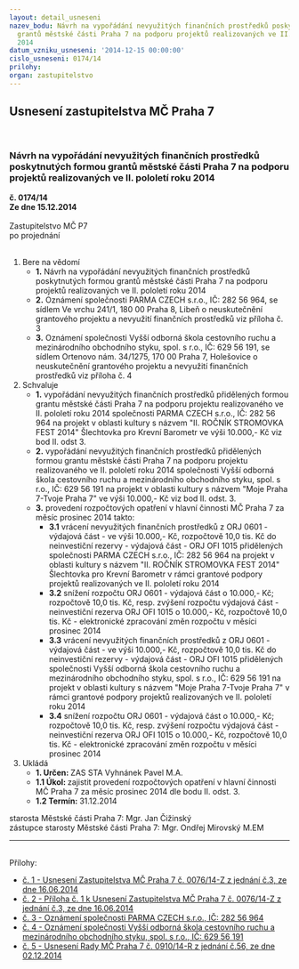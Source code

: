 ```yaml
---
layout: detail_usneseni
nazev_bodu: Návrh na vypořádání nevyužitých finančních prostředků poskytnutých formou
  grantů městské části Praha 7 na podporu projektů realizovaných ve II. pololetí roku
  2014
datum_vzniku_usneseni: '2014-12-15 00:00:00'
cislo_usneseni: 0174/14
prilohy: 
organ: zastupitelstvo
---
```

<div id="ucUsn_pList" class="usn">
	<span><h2>Usnesení zastupitelstva MČ Praha 7 </h2>
<br></span><div class="standBody">
<span><h3>Návrh na vypořádání nevyužitých finančních prostředků poskytnutých formou grantů městské části Praha 7 na podporu projektů realizovaných ve II. pololetí roku 2014</h3></span><div class="center">
		<strong>č. 0174/14</strong><br>
	</div>
<div class="center">
		<strong>Ze dne 15.12.2014</strong><br><br>
	</div>Zastupitelstvo MČ P7<br> po projednání<br><br><ol>
<li>Bere na vědomí<ul>
<li>
<strong>1.</strong> Návrh na vypořádání nevyužitých finančních prostředků poskytnutých formou grantů městské části Praha 7 na podporu projektů realizovaných ve II. pololetí roku 2014</li>
<li>
<strong>2.</strong> Oznámení společnosti PARMA CZECH s.r.o., IČ: 282 56 964, se sídlem Ve vrchu 241/1, 180 00 Praha 8, Libeň o neuskutečnění grantového projektu a nevyužití finančních prostředků viz příloha č. 3</li>
<li>
<strong>3.</strong> Oznámení společnosti Vyšší odborná škola cestovního ruchu a mezinárodního obchodního styku, spol. s r.o., IČ: 629 56 191, se sídlem Ortenovo nám. 34/1275, 170 00 Praha 7, Holešovice o neuskutečnění grantového projektu a nevyužití finančních prostředků viz příloha č. 4</li>
</ul>
</li>
<li>Schvaluje<ul>
<li>
<strong>1.</strong> vypořádání nevyužitých finančních prostředků přidělených formou grantu městské části Praha 7 na podporu projektu realizovaného ve II. pololetí roku 2014 společnosti PARMA CZECH s.r.o., IČ: 282 56 964 na projekt v oblasti kultury s názvem "II. ROČNÍK STROMOVKA FEST 2014" Šlechtovka pro Krevní Barometr ve výši 10.000,- Kč viz bod II. odst 3.</li>
<li>
<strong>2.</strong> vypořádání nevyužitých finančních prostředků přidělených formou grantu městské části Praha 7 na podporu projektu realizovaného ve II. pololetí roku 2014 společnosti Vyšší odborná škola cestovního ruchu a mezinárodního obchodního styku, spol. s r.o., IČ: 629 56 191 na projekt v oblasti kultury s názvem "Moje Praha 7-Tvoje Praha 7" ve výši 10.000,- Kč viz bod II. odst. 3.</li>
<li>
<strong>3.</strong> provedení rozpočtových opatření v hlavní činnosti MČ Praha 7 za měsíc prosinec 2014 takto:<ul>
<li>
<strong>3.1</strong> vrácení nevyužitých finančních prostředků z ORJ 0601 - výdajová část - ve výši 10.000,- Kč, rozpočtově 10,0 tis. Kč do neinvestiční rezervy - výdajová část - ORJ OFI 1015 přidělených společnosti PARMA CZECH s.r.o., IČ: 282 56 964 na projekt v oblasti kultury s názvem "II. ROČNÍK STROMOVKA FEST 2014" Šlechtovka pro Krevní Barometr v rámci grantové podpory projektů realizovaných ve II. pololetí roku 2014</li>
<li>
<strong>3.2</strong> snížení rozpočtu ORJ 0601 - výdajová část o 10.000,- Kč; rozpočtově 10,0 tis. Kč, resp. zvýšení rozpočtu výdajová část - neinvestiční rezerva ORJ OFI 1015 o 10.000,- Kč, rozpočtově 10,0 tis. Kč - elektronické zpracování změn rozpočtu v měsíci prosinec 2014</li>
<li>
<strong>3.3</strong> vrácení nevyužitých finančních prostředků z ORJ 0601 - výdajová část - ve výši 10.000,- Kč, rozpočtově 10,0 tis. Kč do neinvestiční rezervy - výdajová část - ORJ OFI 1015 přidělených společnosti Vyšší odborná škola cestovního ruchu a mezinárodního obchodního styku, spol. s r.o., IČ: 629 56 191 na projekt v oblasti kultury s názvem "Moje Praha 7-Tvoje Praha 7" v rámci grantové podpory projektů realizovaných ve II. pololetí roku 2014</li>
<li>
<strong>3.4</strong> snížení rozpočtu ORJ 0601 - výdajová část o 10.000,- Kč; rozpočtově 10,0 tis. Kč, resp. zvýšení rozpočtu výdajová část - neinvestiční rezerva ORJ OFI 1015 o 10.000,- Kč, rozpočtově 10,0 tis. Kč - elektronické zpracování změn rozpočtu v měsíci prosinec 2014</li>
</ul>
</li>
</ul>
</li>
<li>Ukládá<ul>
<li>
<strong>1. Určen: </strong>ZAS STA Vyhnánek Pavel M.A.</li>
<li>
<strong>1.1 Úkol: </strong>zajistit provedení rozpočtových opatření v hlavní činnosti MČ Praha 7 za měsíc prosinec 2014 dle bodu II. odst. 3.</li>
<li>
<strong>1.2 Termín: </strong>31.12.2014</li>
</ul>
</li>
</ol>starosta Městské části Praha 7: Mgr. Jan Čižinský<br>zástupce starosty Městské části Praha 7: Mgr. Ondřej Mirovský M.EM<hr>
<br>Přílohy: <ul>
<li><a href="/zdroj.aspx?typ=4&amp;id=59524&amp;sh=1488999765" target="_blank" title="Soubor (.doc 35 kB)-nové okno">č. 1 - Usnesení Zastupitelstva MČ Praha 7 č. 0076/14-Z z jednání č.3, ze dne 16.06.2014</a></li> <li><a href="/zdroj.aspx?typ=4&amp;id=59525&amp;sh=1489166645" target="_blank" title="Soubor (.pdf 67,2 kB)-nové okno">č. 2 - Příloha č. 1 k Usnesení Zastupitelstva MČ Praha 7 č. 0076/14-Z z jednání č.3, ze dne 16.06.2014</a></li> <li><a href="/zdroj.aspx?typ=4&amp;id=59526&amp;sh=1489973781" target="_blank" title="Soubor (.pdf 115,5 kB)-nové okno">č. 3 - Oznámení společnosti PARMA CZECH s.r.o., IČ: 282 56 964</a></li> <li><a href="/zdroj.aspx?typ=4&amp;id=59527&amp;sh=1489100533" target="_blank" title="Soubor (.pdf 127,4 kB)-nové okno">č. 4 - Oznámení společnosti Vyšší odborná škola cestovního ruchu a mezinárodního obchodního styku, spol. s r.o., IČ: 629 56 191</a></li> <li><a href="/zdroj.aspx?typ=4&amp;id=59528&amp;sh=1489693141" target="_blank" title="Soubor (.doc 37,5 kB)-nové okno">č. 5 - Usnesení Rady MČ Praha 7 č. 0910/14-R z jednání č.56, ze dne 02.12.2014</a></li> </ul>
</div>
</div>